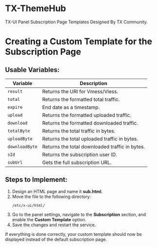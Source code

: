 # TX-ThemeHub
TX-UI Panel Subscription Page Templates Designed By TX Community.
# Creating a Custom Template for the Subscription Page

## Usable Variables:

| Variable    | Description                                   |
|------------|-----------------------------------------------|
| `result`   | Returns the URI for Vmess/Vless.             |
| `total`    | Returns the formatted total traffic.         |
| `expire`   | End date as a timestamp.                     |
| `upload`   | Returns the formatted uploaded traffic.      |
| `download` | Returns the formatted downloaded traffic.    |
| `totalByte` | Returns the total traffic in bytes.        |
| `uploadByte` | Returns the total uploaded traffic in bytes. |
| `downloadByte` | Returns the total downloaded traffic in bytes. |
| `sId`      | Returns the subscription user ID.           |
| `subUrl`   | Gets the full subscription URL.             |

## Steps to Implement:

1. Design an HTML page and name it **sub.html**.  
2. Move the file to the following directory:  
   ```
   /etc/x-ui/html/
   ```
3. Go to the panel settings, navigate to the **Subscription** section, and enable the **Custom Template** option.  
4. Save the changes and restart the service.  

If everything is done correctly, your custom template should now be displayed instead of the default subscription page.
